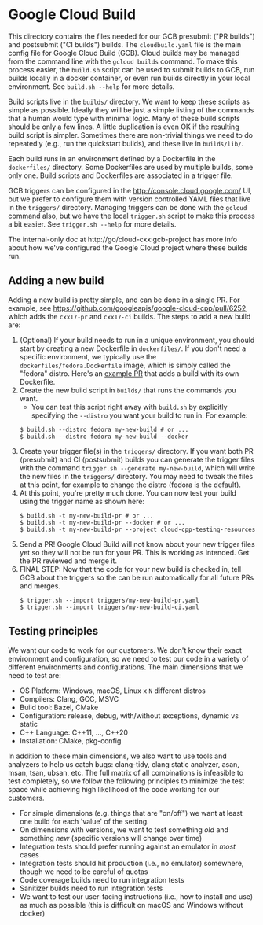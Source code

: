 # Google Cloud Build

This directory contains the files needed for our GCB presubmit ("PR builds")
and postsubmit ("CI builds") builds. The `cloudbuild.yaml` file is the main
config file for Google Cloud Build (GCB). Cloud builds may be managed from the
command line with the `gcloud builds` command. To make this process easier, the
`build.sh` script can be used to submit builds to GCB, run builds locally in a
docker container, or even run builds directly in your local environment. See
`build.sh --help` for more details.

Build scripts live in the `builds/` directory. We want to keep these scripts as
simple as possible. Ideally they will be just a simple listing of the commands
that a human would type with minimal logic. Many of these build scripts should
be only a few lines. A little duplication is even OK if the resulting build
script is simpler. Sometimes there are non-trivial things we need to do
repeatedly (e.g., run the quickstart builds), and these live in `builds/lib/`.

Each build runs in an environment defined by a Dockerfile in the `dockerfiles/`
directory. Some Dockerfiles are used by multiple builds, some only one. Build
scripts and Dockerfiles are associated in a trigger file.

GCB triggers can be configured in the http://console.cloud.google.com/ UI, but
we prefer to configure them with version controlled YAML files that live in the
`triggers/` directory. Managing triggers can be done with the `gcloud` command
also, but we have the local `trigger.sh` script to make this process a bit
easier. See `trigger.sh --help` for more details.

The internal-only doc at http://go/cloud-cxx:gcb-project has more info about
how we've configured the Google Cloud project where these builds run.

## Adding a new build

Adding a new build is pretty simple, and can be done in a single PR. For
example, see https://github.com/googleapis/google-cloud-cpp/pull/6252, which
adds the `cxx17-pr` and `cxx17-ci` builds. The steps to add a new build are:

1. (Optional) If your build needs to run in a unique environment, you should
   start by creating a new Dockerfile in `dockerfiles/`. If you don't need a
   specific environment, we typically use the `dockerfiles/fedora.Dockerfile`
   image, which is simply called the "fedora" distro. Here's an [example
   PR](https://github.com/googleapis/google-cloud-cpp/pull/6259) that adds a
   build with its own Dockerfile.
2. Create the new build script in `builds/` that runs the commands you want.
   * You can test this script right away with `build.sh` by explicitly
     specifying the `--distro` you want your build to run in.  For example:
   ```
   $ build.sh --distro fedora my-new-build # or ...
   $ build.sh --distro fedora my-new-build --docker
   ```
3. Create your trigger file(s) in the `triggers/` directory. If you want both
   PR (presubmit) and CI (postsubmit) builds you can generate the trigger files
   with the command `trigger.sh --generate my-new-build`, which will write the
   new files in the `triggers/` directory. You may need to tweak the files at
   this point, for example to change the distro (fedora is the default).
4. At this point, you're pretty much done. You can now test your build using
   the trigger name as shown here:
   ```
   $ build.sh -t my-new-build-pr # or ...
   $ build.sh -t my-new-build-pr --docker # or ...
   $ build.sh -t my-new-build-pr --project cloud-cpp-testing-resources
   ```
5. Send a PR! Google Cloud Build will not know about your new trigger files yet
   so they will not be run for your PR. This is working as intended. Get the PR
   reviewed and merge it.
6. FINAL STEP: Now that the code for your new build is checked in, tell GCB
   about the triggers so the can be run automatically for all future PRs and
   merges.
   ```
   $ trigger.sh --import triggers/my-new-build-pr.yaml
   $ trigger.sh --import triggers/my-new-build-ci.yaml
   ```

## Testing principles

We want our code to work for our customers. We don't know their exact
environment and configuration, so we need to test our code in a variety of
different environments and configurations. The main dimensions that we need to
test are:

- OS Platform: Windows, macOS, Linux x `N` different distros
- Compilers: Clang, GCC, MSVC
- Build tool: Bazel, CMake
- Configuration: release, debug, with/without exceptions, dynamic vs static
- C++ Language: C++11, ..., C++20
- Installation: CMake, pkg-config

In addition to these main dimensions, we also want to use tools and analyzers
to help us catch bugs: clang-tidy, clang static analyzer, asan, msan, tsan,
ubsan, etc. The full matrix of all combinations is infeasible to test
completely, so we follow the following principles to minimize the test space
while achieving high likelihood of the code working for our customers.

* For simple dimensions (e.g. things that are "on/off") we want at least one
  build for each 'value' of the setting.
* On dimensions with versions, we want to test something _old_ and something
  _new_ (specific versions will change over time)
* Integration tests should prefer running against an emulator in _most_ cases
* Integration tests should hit production (i.e., no emulator) somewhere, though
  we need to be careful of quotas
* Code coverage builds need to run integration tests
* Sanitizer builds need to run integration tests
* We want to test our user-facing instructions (i.e., how to install and use)
  as much as possible (this is difficult on macOS and Windows without docker)
